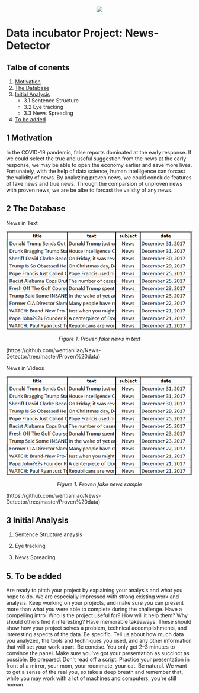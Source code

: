 <p align="center">
<img src="Images/Ttrue-false-fake-real-signs-ss-1920_mqs0yk.jpg" width="650" align="middle"/>

# Data incubator Project: News-Detector
## Talbe of conents
1. [Motivation](#1-motivation)
2. [The Database](#2-the-database)
3. [Initial Analysis](#3-Initial-Analysis)
	* 3.1 Sentence Structure 
	* 3.2 Eye tracking 
	* 3.3 News Spreading
3. [To be added](#5-to-be-added)

## 1 Motivation
In the COVID-19 pandemic, false reports dominated at the early response. If we could select the true and useful suggestion from the news at the early response, we may be able to open the economy earlier and save more lives. Fortunately, with the help of data science, human intelligence can forcast the validity of news. By analyzing proven news, we could conclude features of fake news and true news. Through the comparsion of unproven news with proven news, we are be albe to forcast the validty of any news. 

## 2 The Database
News in Text

![](Images/Proven_fake_news_sample.PNG)
<p align="center"><i>Figure 1. Proven fake news in text</i></p>
(https://github.com/wentianliao/News-Detector/tree/master/Proven%20data)

News in Videos 

![](Images/Proven_fake_news_sample.PNG)
<p align="center"><i>Figure 1. Proven fake news sample</i></p>
(https://github.com/wentianliao/News-Detector/tree/master/Proven%20data)


## 3 Initial Analysis
1. Sentence Structure anaysis

2. Eye tracking  

3. News Spreading


## 5. To be added


Are ready to pitch your project by explaining your analysis and what you hope to do. We are especially impressed with strong existing work and analysis.
Keep working on your projects, and make sure you can present more than what you were able to complete during the challenge.
Have a compelling intro. Who is the project useful for? How will it help them? Why should others find it interesting?
Have memorable takeaways. These should show how your project solves a problem, technical accomplishments, and interesting aspects of the data.
Be specific. Tell us about how much data you analyzed, the tools and techniques you used, and any other information that will set your work apart.
Be concise. You only get 2–3 minutes to convince the panel. Make sure you've got your presentation as succinct as possible.
Be prepared. Don't read off a script. Practice your presentation in front of a mirror, your mom, your roommate, your cat.
Be natural. We want to get a sense of the real you, so take a deep breath and remember that, while you may work with a lot of machines and computers, you're still human.
